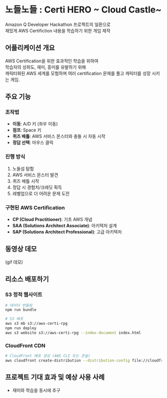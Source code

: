 # 노들노들 : Certi HERO ~ Cloud Castle~
Amazon Q Developer Hackathon 프로젝트의 일환으로    
재밌게 AWS Certifiction 내용을 학습하기 위한 게임 제작

## 어플리케이션 개요
AWS Certification을 위한 효과적인 학습을 위하여    
학습자의 성취도, 재미, 흥미를 유발하기 위해    
캐릭터화된 AWS 세계를 모험하며 여러 certification 문제를 풀고 캐릭터를 성장 시키는 게임.

## 주요 기능
### 조작법
- **이동**: A/D 키 (좌우 이동)
- **점프**: Space 키
- **퀴즈 배틀**: AWS 서비스 몬스터와 충돌 시 자동 시작
- **정답 선택**: 마우스 클릭

### 진행 방식
1. 노들섬 탐험
2. AWS 서비스 몬스터 발견
3. 퀴즈 배틀 시작
4. 정답 시 경험치/크레딧 획득
5. 레벨업으로 더 어려운 문제 도전

### 구현된 AWS Certification
- **CP (Cloud Practitioner)**: 기초 AWS 개념
- **SAA (Solutions Architect Associate)**: 아키텍처 설계
- **SAP (Solutions Architect Professional)**: 고급 아키텍처

## 동영상 데모
(gif 데모)

## 리소스 배포하기
### S3 정적 웹사이트
```bash
# 데이터 번들링
npm run bundle

# S3 배포
aws s3 mb s3://aws-certi-rpg
npm run deploy
aws s3 website s3://aws-certi-rpg --index-document index.html
```

### CloudFront CDN
```bash
# CloudFront 배포 생성 (AWS CLI 또는 콘솔)
aws cloudfront create-distribution --distribution-config file://cloudfront-config.json
```

## 프로젝트 기대 효과 및 예상 사용 사례
* 재미와 학습을 동시에 추구